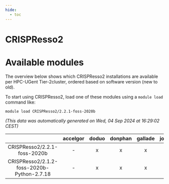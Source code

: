 ```yaml
---
hide:
  - toc
---
```


CRISPResso2
===========

# Available modules


The overview below shows which CRISPResso2 installations are available per HPC-UGent Tier-2cluster, ordered based on software version (new to old).

To start using CRISPResso2, load one of these modules using a `module load` command like:

```shell
module load CRISPResso2/2.2.1-foss-2020b
```

*(This data was automatically generated on Wed, 04 Sep 2024 at 16:29:02 CEST)*  

| |accelgor|doduo|donphan|gallade|joltik|shinx|skitty|
| :---: | :---: | :---: | :---: | :---: | :---: | :---: | :---: |
|CRISPResso2/2.2.1-foss-2020b|-|x|x|x|x|-|x|
|CRISPResso2/2.1.2-foss-2020b-Python-2.7.18|-|x|x|x|x|-|x|
